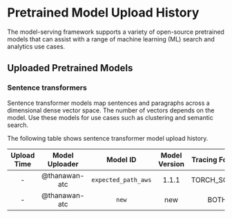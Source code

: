 # Pretrained Model Upload History

The model-serving framework supports a variety of open-source pretrained models that can assist with a range of machine learning (ML) search and analytics use cases. 


## Uploaded Pretrained Models


### Sentence transformers

Sentence transformer models map sentences and paragraphs across a dimensional dense vector space. The number of vectors depends on the model. Use these models for use cases such as clustering and semantic search. 

The following table shows sentence transformer model upload history.

[//]: # (This may be the most platform independent comment)

|Upload Time|Model Uploader|Model ID|Model Version|Tracing Format|Embedding Dimension|Pooling Mode|
| :---: | :---: | :---: | :---: | :---: | :---: | :---: |
|-|@thanawan-atc|`expected_path_aws`|1.1.1|TORCH_SCRIPT|Default|Default|
|-|@thanawan-atc|`new`|new|BOTH|Default|Default|

